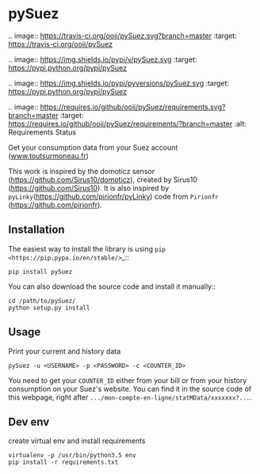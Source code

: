 
pySuez
=======

.. image:: https://travis-ci.org/ooii/pySuez.svg?branch=master
    :target: https://travis-ci.org/ooii/pySuez

.. image:: https://img.shields.io/pypi/v/pySuez.svg
    :target: https://pypi.python.org/pypi/pySuez

.. image:: https://img.shields.io/pypi/pyversions/pySuez.svg
    :target: https://pypi.python.org/pypi/pySuez

.. image:: https://requires.io/github/ooii/pySuez/requirements.svg?branch=master
    :target: https://requires.io/github/ooii/pySuez/requirements/?branch=master
    :alt: Requirements Status

Get your consumption data from your Suez account (www.toutsurmoneau.fr) 

This work is inspired by the domoticz sensor (https://github.com/Sirus10/domoticz), created by Sirus10 (https://github.com/Sirus10).
It is also inspired by `pyLinky`(https://github.com/pirionfr/pyLinky) code from `Pirionfr` (https://github.com/pirionfr).

Installation
------------

The easiest way to install the library is using `pip <https://pip.pypa.io/en/stable/>`_::

    pip install pySuez

You can also download the source code and install it manually::

    cd /path/to/pySuez/
    python setup.py install

Usage
-----
Print your current and history data

    pySuez -u <USERNAME> -p <PASSWORD> -c <COUNTER_ID>

You need to get your `COUNTER_ID` either from your bill or from your history consumption on your Suez's website. You can find it in the source code of this webpage, right after `.../mon-compte-en-ligne/statMData/xxxxxxx?...`.

Dev env
-------
create virtual env and install requirements

    virtualenv -p /usr/bin/python3.5 env
    pip install -r requirements.txt
